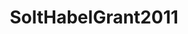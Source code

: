 ---
layout: redirect
title: SoltHabelGrant2011
loc: http://onlinelibrary.wiley.com/doi/10.1111/j.1540-6237.2011.00777.x/abstract
output: html_document
---